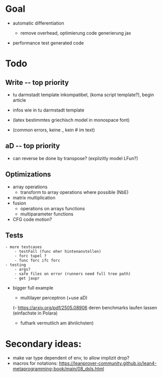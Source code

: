 # Goal
- automatic differentiation 
    - remove overhead, optimierung code generierung jax

- performance test generated code

# Todo

## Write -- top priority
- tu darmstadt template inkompatibel, (koma script template?), begin article
- infos wie in tu darmstadt template

- (latex bestimmtes griechisch model in monospace font)
- (common errors, keine _ kein # im text)

## aD -- top priority
- can reverse be done by transpose? (explizitly model LFun?)


## Optimizations
- array operations
    - transform to array operations where possible (NbE)
- matrix multiplication
- fusion
    - operations on arrays functions
    - multiparameter functions
- CFG code motion?

## Tests
    - more testcases
        - testFall (func eher hintenanstellen)
        - forc tupel ?
        - func forc ifc forc
    - testing
        - args?
        - safe files on error (runners need full tree path)
        - get jaxpr
- bigger full example
    - multilayer perceptron (+use aD)

    (- https://arxiv.org/pdf/2505.08906 deren benchmarks laufen lassen (einfachste in Polara)
    - futhark vermutlich am ähnlichsten)


# Secondary ideas:
- make var type dependent of env, to allow implizit drop?
- macros for notations: https://leanprover-community.github.io/lean4-metaprogramming-book/main/08_dsls.html

